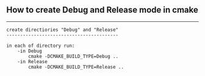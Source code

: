 How to create Debug and Release mode in cmake
---------------------------------------------
---------------------------------------------
    create directiories "Debug" and "Release"
    -----------------------------------------
    
    in each of directory run:
        -in Debug
            cmake -DCMAKE_BUILD_TYPE=Debug ..
        -in Release
            cmake -DCMAKE_BUILD_TYPE=Release ..

